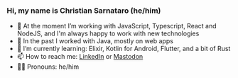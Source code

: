 ### Hi, my name is Christian Sarnataro (he/him)
- 🔭 At the moment I’m working with JavaScript, Typescript, React and NodeJS, and I'm always happy to work with new technologies 
- 💬 In the past I worked with Java, mostly on web apps
- 🌱 I’m currently learning: Elixir, Kotlin for Android, Flutter, and a bit of Rust
- 📫 How to reach me: [LinkedIn](https://www.linkedin.com/in/sarnataro/) or <a rel="me" href="https://fosstodon.org/@csarnataro">Mastodon</a>
- 🏳️‍🌈 Pronouns: he/him

<!--
**csarnataro/csarnataro** is a ✨ _special_ ✨ repository because its `README.md` (this file) appears on your GitHub profile.

Here are some ideas to get you started:

- 🔭 I’m currently working on ...
- 🌱 I’m currently learning ...
- 👯 I’m looking to collaborate on ...
- 🤔 I’m looking for help with ...
- 💬 Ask me about ...
- 📫 How to reach me: ...
- 😄 Pronouns: ...
- ⚡ Fun fact: ...
-->
